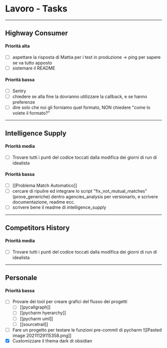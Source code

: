 # Lavoro - Tasks

---

## Highway Consumer

#### Priorità alta

- [ ] aspettare la risposta di Mattia per i test in produzione -> ping per sapere se va tutto apposto
- [ ] sistemare il README

#### Priorità bassa
- [ ] Sentry
- [ ] chiedere se alla fine la dovranno utilizzare la callback, e se hanno preferenze
- [ ] dire solo che noi gli forniamo quel formato, NON chiedere "come lo volete il formato?"

---

## Intelligence Supply

#### Priorità media

- [ ] Trovare tutti i punti del codice toccati dalla modifica dei giorni di run di idealista

#### Priorità bassa

- [ ] [[Problema Match Automatico]]
- [ ] cercare di ripulire ed integrare lo script "fix_not_mutual_matches" (prove_generiche) dentro agencies_analysis per versionarlo, e scrivere documentazione, readme ecc.
- [ ] scrivere bene il readme di intelligence_supply

---

## Competitors History

#### Priorità media

- [ ] Trovare tutti i punti del codice toccati dalla modifica dei giorni di run di idealista

---

## Personale

#### Priorità bassa

- [ ] Provare dei tool per creare grafici del flusso dei progetti
	- [ ] [[pycallgraph]]
	- [ ] [[pycharm hyerarchy]]
	- [ ] [[pycharm uml]]
	- [ ] [[sourcetrail]]
- [ ] Fare un progetto per testare le funzioni pre-commit di pycharm
  ![[Pasted image 20211129115358.png]]
- [x] Customizzare il thema dark di obsidian
